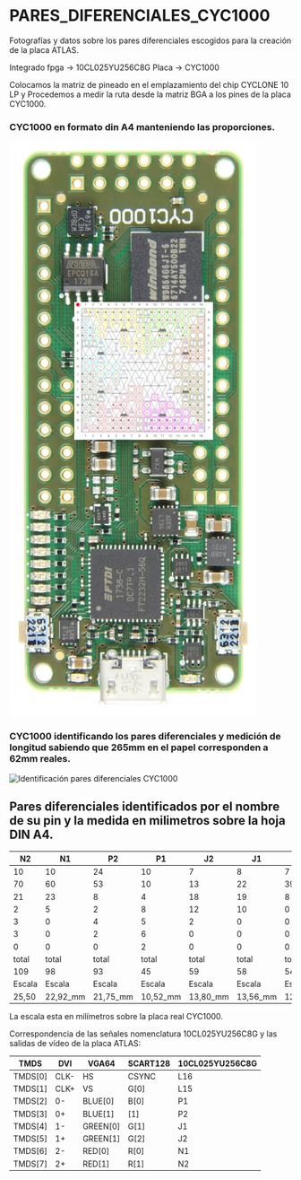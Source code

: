 # PARES_DIFERENCIALES_CYC1000
Fotografías y datos sobre los pares diferenciales escogidos para la creación de la placa ATLAS.

Integrado fpga -> 10CL025YU256C8G
Placa -> CYC1000

Colocamos la matriz de pineado en el emplazamiento del chip CYCLONE 10 LP y Procedemos a medir la ruta desde la matriz BGA a los pines de la placa CYC1000.

### CYC1000 en formato din A4 manteniendo las proporciones.
![CYC1000 en formato din A4](https://github.com/AtlasFPGA/PARES_DIFERENCIALES_CYC1000/blob/main/FOTOS/FOTO_ALTA_RESOLUCION_CYC1000_PINEADO.png)

### CYC1000 identificando los pares diferenciales y medición de longitud sabiendo que 265mm en el papel corresponden a 62mm reales.
![Identificación pares diferenciales CYC1000](https://github.com/AtlasFPGA/PARES_DIFERENCIALES_CYC1000/blob/main/FOTOS/P1040085.JPG)


## Pares diferenciales identificados por el nombre de su pin y la medida en milimetros sobre la hoja DIN A4.



| N2 | N1 | P2 | P1 | J2 | J1 | L15 | L16 |
| ----- | ---- |----- | ---- | ----- | ---- |----- | ---- |
| 10 | 10 | 24 | 10 | 7 | 8 | 7 | 7 |
| 70 | 60 | 53 | 10 | 13 | 22 | 39 | 48 |
| 21 | 23 | 8 | 4 | 18 | 19 | 8 | 7  |
| 2 | 5 | 2 | 8 | 12 | 10 | 0 | 3 |
| 3 | 0 | 4 | 5 | 2 | 0 | 0 | 0 |
| 3 | 0 | 2 | 6 | 0 | 0 | 0 | 0 |
| 0 | 0 | 0 | 2 | 0 | 0 | 0 | 0 |
| total | total | total | total | total | total | total | total |
| 109 | 98 | 93 | 45 | 59 | 58 | 54 | 65|
| Escala | Escala | Escala | Escala | Escala | Escala | Escala | Escala |
| 25,50 | 22,92_mm | 21,75_mm| 10,52_mm | 13,80_mm | 13,56_mm | 12,63_mm | 15,20_mm |

La escala esta en milímetros sobre la placa real CYC1000.

Correspondencia de las señales nomenclatura 10CL025YU256C8G y las salidas de vídeo de la placa ATLAS:

| TMDS | DVI | VGA64 | SCART128 | 10CL025YU256C8G |
| ----- | ---- |----- | ---- | ----- |
| TMDS[0] | CLK- | HS | CSYNC| L16 |
| TMDS[1] | CLK+ | VS | G[0] | L15 |
| TMDS[2] | 0- | BLUE[0] | B[0] | P1 |
| TMDS[3] | 0+ | BLUE[1] | [1] | P2 |
| TMDS[4] | 1- | GREEN[0] | G[1] | J1 |
| TMDS[5] | 1+ | GREEN[1] | G[2] | J2 |
| TMDS[6] | 2- | RED[0] | R[0] | N1 |
| TMDS[7] | 2+ | RED[1] | R[1] | N2 |
